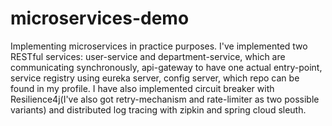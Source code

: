 # microservices-demo

Implementing microservices in practice purposes. I've implemented two RESTful services: user-service and department-service, which are communicating synchronously, api-gateway to have one actual entry-point, service registry using eureka server, config server, which repo can be found in my profile. I have also implemented circuit breaker with Resilience4j(I've also got retry-mechanism and rate-limiter as two possible variants) and distributed log tracing with zipkin and spring cloud sleuth.
